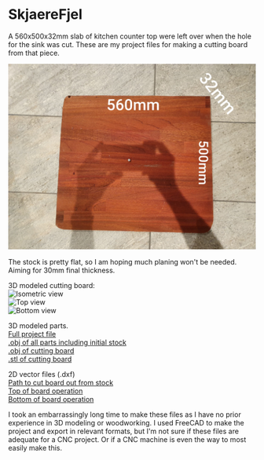 # SkjaereFjel
A 560x500x32mm slab of kitchen counter top were left over when the hole for the sink was cut. These are my project files for making a cutting board from that piece.

![Photo of the slab of cherry](reference/20200129_172432.jpg)

The stock is pretty flat, so I am hoping much planing won't be needed. Aiming for 30mm final thickness.

3D modeled cutting board:  
![Isometric view](reference/CuttingBoardIsometricView.bmp)  
![Top view](reference/CuttingBoardTopView.bmp)  
![Bottom view](reference/CuttingBoardBottomView.bmp)  
<script src="https://embed.github.com/simenopsahl/SkjaereFjel/blob/master/CuttingBoard3D.stl"></script>  


3D modeled parts.  
[Full project file](CuttingBoard.FCStd)  
[.obj of all parts including initial stock](CuttingBoard3DAllObjects.obj)  
[.obj of cutting board](CuttingBoard3D.obj)  
[.stl of cutting board](CuttingBoard3D.stl)  

2D vector files (.dxf)  
[Path to cut board out from stock](CuttingBoard2DOutCut.dxf)  
[Top of board operation](CuttingBoard2DTopOperation.dxf)  
[Bottom of board operation](CuttingBoard2DBottomOperation.dxf)  

I took an embarrassingly long time to make these files as I have no prior experience in 3D modeling or woodworking. I used FreeCAD to make the project and export in relevant formats, but I'm not sure if these files are adequate for a CNC project. Or if a CNC machine is even the way to most easily make this.